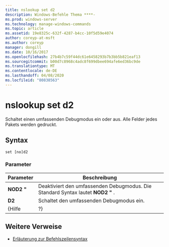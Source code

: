 ```yaml
---
title: nslookup set d2
description: Windows-Befehle Thema ****-
ms.prod: windows-server
ms.technology: manage-windows-commands
ms.topic: article
ms.assetid: 19e8325c-632f-4287-b4cc-10f5d59e4074
author: coreyp-at-msft
ms.author: coreyp
manager: dongill
ms.date: 10/16/2017
ms.openlocfilehash: 27b4b7c59f44dc61e6458293b7b3bb5b821eaf13
ms.sourcegitcommit: b00d7c8968c4adc8f699dbee694afe6ed36bc9de
ms.translationtype: MT
ms.contentlocale: de-DE
ms.lasthandoff: 04/08/2020
ms.locfileid: "80838563"
---
```

# <a name="nslookup-set-d2"></a>nslookup set d2



Schaltet einen umfassenden Debugmodus ein oder aus. Alle Felder jedes Pakets werden gedruckt.

## <a name="syntax"></a>Syntax

```
set [no]d2
```

### <a name="parameters"></a>Parameter

| Parameter |                             Beschreibung                              |
|-----------|----------------------------------------------------------------------|
| **NOD2 "**  | Deaktiviert den umfassenden Debugmodus. Die Standard Syntax lautet **NOD2 "** . |
|  **D2**   |                 Schaltet den umfassenden Debugmodus ein.                  |
|   {Hilfe   |                                  ?}                                  |

## <a name="additional-references"></a>Weitere Verweise

- [Erläuterung zur Befehlszeilensyntax](command-line-syntax-key.md)